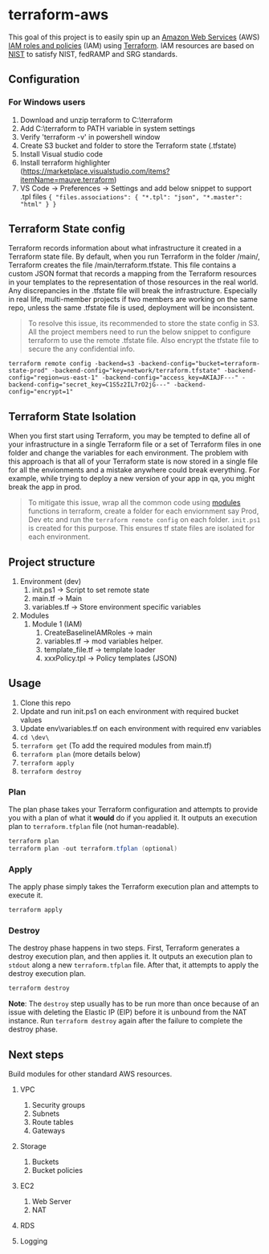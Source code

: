 # terraform-aws

This goal of this project is to easily spin up an [Amazon Web Services](http://aws.amazon.com/) (AWS) [IAM roles and policies](http://aws.amazon.com/iam/) (IAM) using [Terraform](http://terraform.io).
IAM resources are based on [NIST](https://github.com/aws-quickstart/quickstart-enterprise-accelerator-nist) to satisfy NIST, fedRAMP and SRG standards.

## Configuration

### For Windows users
1. Download and unzip terraform to C:\terraform
2. Add C:\terraform to PATH variable in system settings
3. Verify 'terraform -v' in powershell window
4. Create S3 bucket and folder to store the Terraform state (.tfstate)
5. Install Visual studio code
6. Install terraform highlighter (https://marketplace.visualstudio.com/items?itemName=mauve.terraform)
7. VS Code -> Preferences -> Settings and add below snippet to support .tpl files
`{
    "files.associations": {
        "*.tpl": "json",
        "*.master": "html"
    }
}`


## Terraform State config
Terraform records information about what infrastructure it created in a Terraform state file. By default, when you run Terraform in the folder /main/, Terraform creates the file /main/terraform.tfstate. This file contains a custom JSON format that records a mapping from the Terraform resources in your templates to the representation of those resources in the real world. Any discrepancies in the .tfstate file will break the infrastructure. Especially in real life, multi-member projects if two members are working on the same repo, unless the same .tfstate file is used, deployment will be inconsistent. 

> To resolve this issue, its recommended to store the state config in S3. All the project members need to run the below snippet to configure terraform to use the remote .tfstate file. Also encrypt the tfstate file to secure the any confidential info.

`terraform remote config -backend=s3 -backend-config="bucket=terraform-state-prod" -backend-config="key=network/terraform.tfstate" -backend-config="region=us-east-1" -backend-config="access_key=AKIAJF---" -backend-config="secret_key=C1S5z2IL7rO2jG---" -backend-config="encrypt=1"`

## Terraform State Isolation
When you first start using Terraform, you may be tempted to define all of your infrastructure in a single Terraform file or a set of Terraform files in one folder and change the variables for each environment. The problem with this approach is that all of your Terraform state is now stored in a single file for all the envionments and a mistake anywhere could break everything. For example, while trying to deploy a new version of your app in qa, you might break the app in prod.

> To mitigate this issue, wrap all the common code using [modules](https://www.terraform.io/docs/modules/usage.html) functions in terraform, create a folder for each enviornment say Prod, Dev etc and run the `terraform remote config` on each folder. `init.ps1` is created for this purpose. This ensures tf state files are isolated for each environment.


## Project structure

1. Environment (dev)
    1. init.ps1 -> Script to set remote state
    2. main.tf -> Main 
    3. variables.tf -> Store environment specific variables
2. Modules
    1. Module 1 (IAM)
        1. CreateBaselineIAMRoles -> main
        2. variables.tf -> mod variables helper. 
        3. template_file.tf -> template loader
        4. xxxPolicy.tpl -> Policy templates (JSON)

## Usage

1. Clone this repo
2. Update and run init.ps1 on each environment with required bucket values
3. Update env\variables.tf on each environment with required env variables
4. `cd \dev\`
5. `terraform get` (To add the required modules from main.tf)
6. `terraform plan` (more details below)
7. `terraform apply`
8. `terraform destroy`

### Plan

The plan phase takes your Terraform configuration and attempts to provide you with a plan of what it **would** do if you applied it. It outputs an execution plan to  `terraform.tfplan` file (not human-readable).

```powershell
terraform plan 
terraform plan -out terraform.tfplan (optional)
```

### Apply

The apply phase simply takes the Terraform execution plan and attempts to execute it. 

```powershell
terraform apply
```

### Destroy

The destroy phase happens in two steps. First, Terraform generates a destroy execution plan, and then applies it. It outputs an execution plan to `stdout` along a new `terraform.tfplan` file. After that, it attempts to apply the destroy execution plan.

```powershell
terraform destroy
```

**Note**: The `destroy` step usually has to be run more than once because of an issue with deleting the Elastic IP (EIP) before it is unbound from the NAT instance. Run `terraform destroy` again after the failure to complete the destroy phase.

## Next steps

Build modules for other standard AWS resources.

1. VPC
    1. Security groups
    2. Subnets
    3. Route tables
    4. Gateways

2. Storage
    1. Buckets
    2. Bucket policies
3. EC2
    1. Web Server
    2. NAT
4. RDS
5. Logging
